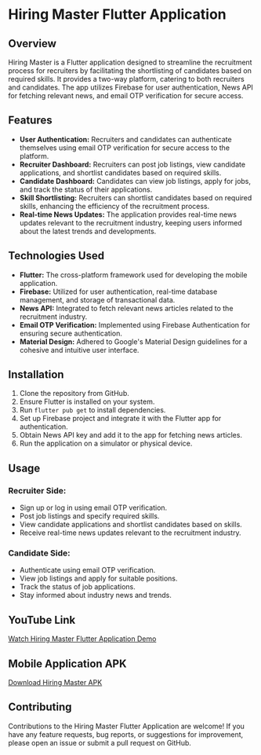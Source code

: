 # Hiring Master Flutter Application

## Overview
Hiring Master is a Flutter application designed to streamline the recruitment process for recruiters by facilitating the shortlisting of candidates based on required skills. It provides a two-way platform, catering to both recruiters and candidates. The app utilizes Firebase for user authentication, News API for fetching relevant news, and email OTP verification for secure access.

## Features
- **User Authentication:** Recruiters and candidates can authenticate themselves using email OTP verification for secure access to the platform.
- **Recruiter Dashboard:** Recruiters can post job listings, view candidate applications, and shortlist candidates based on required skills.
- **Candidate Dashboard:** Candidates can view job listings, apply for jobs, and track the status of their applications.
- **Skill Shortlisting:** Recruiters can shortlist candidates based on required skills, enhancing the efficiency of the recruitment process.
- **Real-time News Updates:** The application provides real-time news updates relevant to the recruitment industry, keeping users informed about the latest trends and developments.

## Technologies Used
- **Flutter:** The cross-platform framework used for developing the mobile application.
- **Firebase:** Utilized for user authentication, real-time database management, and storage of transactional data.
- **News API:** Integrated to fetch relevant news articles related to the recruitment industry.
- **Email OTP Verification:** Implemented using Firebase Authentication for ensuring secure authentication.
- **Material Design:** Adhered to Google's Material Design guidelines for a cohesive and intuitive user interface.

## Installation
1. Clone the repository from GitHub.
2. Ensure Flutter is installed on your system.
3. Run `flutter pub get` to install dependencies.
4. Set up Firebase project and integrate it with the Flutter app for authentication.
5. Obtain News API key and add it to the app for fetching news articles.
6. Run the application on a simulator or physical device.

## Usage
### Recruiter Side:
- Sign up or log in using email OTP verification.
- Post job listings and specify required skills.
- View candidate applications and shortlist candidates based on skills.
- Receive real-time news updates relevant to the recruitment industry.

### Candidate Side:
- Authenticate using email OTP verification.
- View job listings and apply for suitable positions.
- Track the status of job applications.
- Stay informed about industry news and trends.

## YouTube Link
[Watch Hiring Master Flutter Application Demo](https://www.youtube.com/watch?v=TJVYZK8heTI)

## Mobile Application APK
[Download Hiring Master APK](https://drive.google.com/drive/folders/1Qnv13Y0YXkhbuKXSuPgWOQ5P_RxX_KLf)

## Contributing
Contributions to the Hiring Master Flutter Application are welcome! If you have any feature requests, bug reports, or suggestions for improvement, please open an issue or submit a pull request on GitHub.
